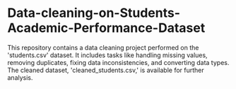 # Data-cleaning-on-Students-Academic-Performance-Dataset
This repository contains a data cleaning project performed on the 'students.csv' dataset. It includes tasks like handling missing values, removing duplicates, fixing data inconsistencies, and converting data types. The cleaned dataset, 'cleaned_students.csv,' is available for further analysis.
